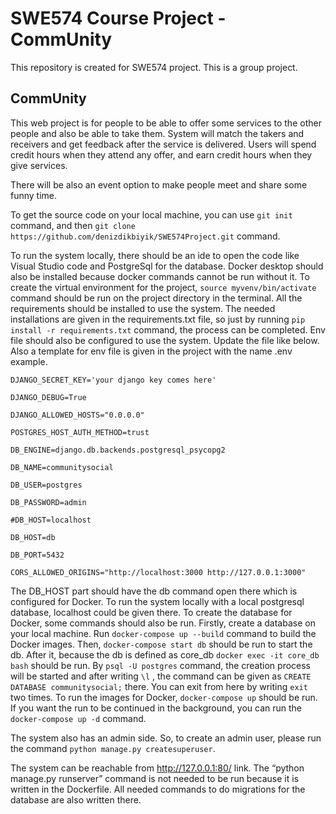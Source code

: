# SWE574 Course Project - CommUnity

This repository is created for SWE574 project. This is a group project.

## CommUnity

This web project is for people to be able to offer some services to the other people and also be able to take them. System will match the takers and receivers and get feedback after the service is delivered. Users will spend credit hours when they attend any offer, and earn credit hours when they give services.

There will be also an event option to make people meet and share some funny time.

To get the source code on your local machine, you can use 
```git init``` command, and then ```git clone https://github.com/denizdikbiyik/SWE574Project.git``` command.

To run the system locally, there should be an ide to open the code like Visual Studio code and PostgreSql for the database. Docker desktop should also be installed because docker commands cannot be run without it. To create the virtual environment for the project, ```source myvenv/bin/activate``` command should be run on the project directory in the terminal. All the requirements should be installed to use the system. The needed installations are given in the requirements.txt file, so just by running ```pip install -r requirements.txt``` command, the process can be completed. Env file should also be configured to use the system. Update the file like below. Also a template for env file is given in the project with the name .env example.

```DJANGO_SECRET_KEY='your django key comes here'```

```DJANGO_DEBUG=True```

```DJANGO_ALLOWED_HOSTS="0.0.0.0"```

```POSTGRES_HOST_AUTH_METHOD=trust```

```DB_ENGINE=django.db.backends.postgresql_psycopg2```

```DB_NAME=communitysocial```

```DB_USER=postgres```

```DB_PASSWORD=admin```

```#DB_HOST=localhost```

```DB_HOST=db```

```DB_PORT=5432```

```CORS_ALLOWED_ORIGINS="http://localhost:3000 http://127.0.0.1:3000"```


The DB_HOST part should have the db command open there which is configured for Docker. To run the system locally with a local postgresql database, localhost could be given there. To create the database for Docker, some commands should also be run. Firstly, create a database on your local machine. Run ```docker-compose up --build``` command to build the Docker images. Then, ```docker-compose start db``` should be run to start the db. After it, because the db is defined as core_db ```docker exec -it core_db bash``` should be run. By ```psql -U postgres``` command, the creation process will be started and after writing ```\l``` , the command can be given as ```CREATE DATABASE communitysocial;``` there. You can exit from here by writing ```exit``` two times.
To run the images for Docker, ```docker-compose up``` should be run. If you want the run to be continued in the background, you can run the ```docker-compose up -d``` command. 

The system also has an admin side. So, to create an admin user, please run the command ```python manage.py createsuperuser```.

The system can be reachable from http://127.0.0.1:80/ link. The “python manage.py runserver” command is not needed to be run because it is written in the Dockerfile. All needed commands to do migrations for the database are also written there.